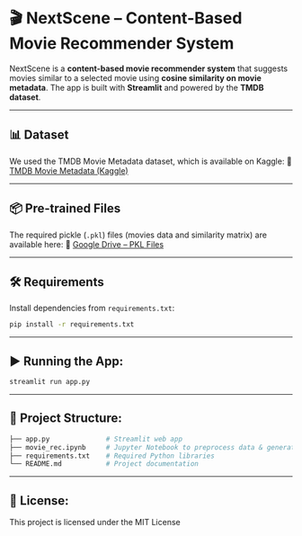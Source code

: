 # 🎬 NextScene – Content-Based Movie Recommender System

NextScene is a **content-based movie recommender system** that suggests movies similar to a selected movie using **cosine similarity on movie metadata**. The app is built with **Streamlit** and powered by the **TMDB dataset**.

---

## 📊 Dataset

We used the TMDB Movie Metadata dataset, which is available on Kaggle:
🔗 [TMDB Movie Metadata (Kaggle)](https://www.kaggle.com/datasets/tmdb/tmdb-movie-metadata)

---

## 📦 Pre-trained Files

The required pickle (`.pkl`) files (movies data and similarity matrix) are available here:
🔗 [Google Drive – PKL Files](https://drive.google.com/drive/folders/1yltB5Ieryo6mXRXafNA4eruwrEnE4Gag?usp=drive_link)

---

## 🛠️ Requirements

Install dependencies from `requirements.txt`:

```bash
pip install -r requirements.txt

```
--- 

## ▶️ Running the App:
```bash
streamlit run app.py
```
---

## 📂 Project Structure:
```bash
├── app.py              # Streamlit web app
├── movie_rec.ipynb     # Jupyter Notebook to preprocess data & generate PKL files
├── requirements.txt    # Required Python libraries
└── README.md           # Project documentation
```
---

## 📜 License:

This project is licensed under the MIT License 
